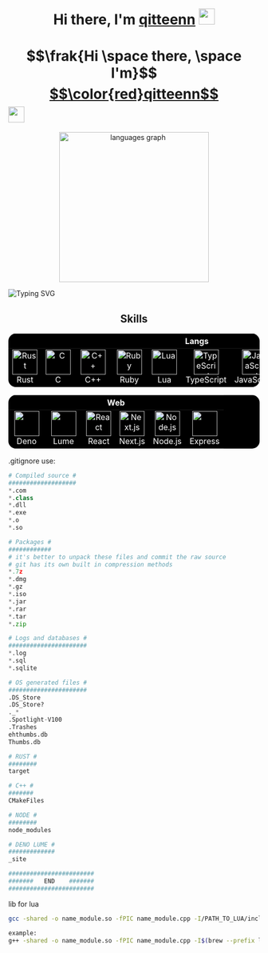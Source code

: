 
<h1 align="center">Hi there, I'm <a href="https://github.com/Tester0521" target="_blank" bgcolor="#ff0000">qitteenn</a>
<img src="https://github.com/blackcater/blackcater/raw/main/images/Hi.gif" height="32"/></h1>

# $$\frak{Hi \space there, \space I'm}$$ [$$\color{red}qitteenn$$](https://github.com/Tester0521) <img src="https://github.com/blackcater/blackcater/raw/main/images/Hi.gif" height="32"/>

<div align="center">
  <img src="https://github-readme-stats.vercel.app/api/top-langs?username=Tester0521&locale=en&hide_title=false&layout=compact&card_width=500&langs_count=10&title_color=ff0000&text_color=ffffff&bg_color=000000&border_color=ff0000&border_radius=20&text_bold=true" height="300" alt="languages graph"  />
</div>

![Typing SVG](https://readme-typing-svg.herokuapp.com?color=%23%0Aff0000&center=true&duration=10000&width=1000&lines=Mojo+TypeScript+ILOVEC%2B%2B+MAX%26Mojo+c+Ruby+python+ILOVERUST+Lua+js+sql)

<h2 align="center">Skills</h2>

<div align="center">
<table style="background-color: black; color: white; border: none; border-radius: 15px; overflow: hidden;">
  <thead>
    <tr>
      <th colspan="10" align="center" style="color: white;">Langs</th>
    </tr>
  </thead>
  <tbody>
    <tr>
      <td align="center" style="border: none;">
        <img src="https://mir-s3-cdn-cf.behance.net/project_modules/disp/fe36cc42774743.57ee5f329fae6.gif" alt="Rust" width="50" height="50"/>
        <br>&nbsp;&nbsp;Rust&nbsp;&nbsp;
      </td>
      <td align="center" style="border: none;">
        <img src="https://www.clipartmax.com/png/middle/240-2409409_c-programming-icon-c-programming-language-icon.png" alt="C" width="50" height="50"/>
        <br>&nbsp;&nbsp;&nbsp;&nbsp;C&nbsp;&nbsp;&nbsp;&nbsp;
      </td>
      <td align="center" style="border: none;">
        <img src="https://techstack-generator.vercel.app/cpp-icon.svg" alt="C++" width="50" height="50"/>
        <br>&nbsp;&nbsp;&nbsp;C++&nbsp;&nbsp;&nbsp;
      </td>
      <td align="center" style="border: none;">
        <img src="https://cdn-icons-png.flaticon.com/512/8810/8810503.png" alt="Ruby" width="50" height="50"/>
        <br>&nbsp;&nbsp;Ruby&nbsp;&nbsp;
      </td>
      <td align="center" style="border: none;">
        <img src="https://icons.veryicon.com/png/o/file-type/file-type-icon-library/lua.png" alt="Lua" width="50" height="50"/>
        <br>&nbsp;&nbsp;&nbsp;Lua&nbsp;&nbsp;&nbsp;
      </td>
      <td align="center" style="border: none;">
        <img src="https://techstack-generator.vercel.app/ts-icon.svg" alt="TypeScript" width="50" height="50"/>
        <br>TypeScript
      </td>
      <td align="center" style="border: none;">
        <img src="https://techstack-generator.vercel.app/js-icon.svg" alt="JavaScript" width="50" height="50"/>
        <br>JavaScript
      </td>
      <td align="center" style="border: none;">
        <img src="https://techstack-generator.vercel.app/python-icon.svg" alt="Python" width="50" height="50"/>
        <br>&nbsp;Python&nbsp;
      </td>
      <td align="center" style="border: none;">
        <img src="https://modular-mojotools.gallerycdn.vsassets.io/extensions/modular-mojotools/vscode-mojo/24.4.0/1717719094674/Microsoft.VisualStudio.Services.Icons.Default" alt="Mojo" width="50" height="50"/>
        <br>&nbsp;&nbsp;Mojo&nbsp;&nbsp;
      </td>
      <td align="center" style="border: none;">
        <img src="https://www.shareicon.net/download/2015/09/06/96676_file.ico" alt="SQL" width="50" height="50"/>
        <br>&nbsp;&nbsp;SQL&nbsp;&nbsp;
      </td>
    </tr>
  </tbody>
</table>
</div>

<div align="center">
<table style="background-color: black; color: white; border: none; border-radius: 15px; overflow: hidden;">
  <thead>
    <tr>
      <th colspan="8" align="center" style="color: white;">Web</th>
    </tr>
  </thead>
  <tbody>
    <tr>
      <td align="center" style="border: none;">
        <img src="https://user-images.githubusercontent.com/2944237/84758163-b73e3b00-afe2-11ea-85bc-9434594960be.png" width="50" height="50"/>
        <br>&nbsp;&nbsp;Deno&nbsp;&nbsp;
      </td>
      <td align="center" style="border: none;">
        <img src="https://user-images.githubusercontent.com/2944237/84758163-b73e3b00-afe2-11ea-85bc-9434594960be.png" width="50" height="50"/>
        <br>&nbsp;&nbsp;Lume&nbsp;&nbsp;
      </td>
      <td align="center" style="border: none;">
        <img src="https://techstack-generator.vercel.app/react-icon.svg" width="50" height="50" alt="React"/>
        <br>React
      </td>
      <td align="center" style="border: none;">
        <a href="https://nextjs.org/" style="color: white;">
          <img src="https://skillicons.dev/icons?i=nextjs" width="50" height="50" alt="Next.js"/>
        </a>
        <br>Next.js
      </td>
      <td align="center" style="border: none;">
        <img src="https://cdn.worldvectorlogo.com/logos/nodejs-icon.svg" width="50" height="50" alt="Node.js"/><br>Node.js
      </td>
      <td align="center" style="border: none;">
        <img src="https://skillicons.dev/icons?i=express" width="50" height="50"/><br>Express
      </td>
    </tr>
  </tbody>
</table>
</div>




.gitignore use:
```python
# Compiled source #
###################
*.com
*.class
*.dll
*.exe
*.o
*.so

# Packages #
############
# it's better to unpack these files and commit the raw source
# git has its own built in compression methods
*.7z
*.dmg
*.gz
*.iso
*.jar
*.rar
*.tar
*.zip

# Logs and databases #
######################
*.log
*.sql
*.sqlite

# OS generated files #
######################
.DS_Store
.DS_Store?
._*
.Spotlight-V100
.Trashes
ehthumbs.db
Thumbs.db

# RUST #
########
target

# C++ #
#######
CMakeFiles

# NODE #
########
node_modules

# DENO LUME #
#############
_site

########################
#######   END    #######
########################
```


lib for lua
```zsh
gcc -shared -o name_module.so -fPIC name_module.cpp -I/PATH_TO_LUA/include/lua5.4 -L/PATH_TO_LUA/lib -llua

example:
g++ -shared -o name_module.so -fPIC name_module.cpp -I$(brew --prefix lua)/include/lua5.4 -L$(brew --prefix lua)/lib -llua


